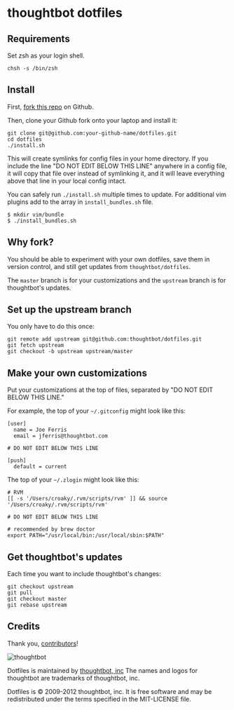 thoughtbot dotfiles
===================

Requirements
------------

Set zsh as your login shell.

    chsh -s /bin/zsh

Install
-------

First, [fork this repo](/thoughtbot/dotfiles#fork_box) on Github.

Then, clone your Github fork onto your laptop and install it:

    git clone git@github.com:your-github-name/dotfiles.git
    cd dotfiles
    ./install.sh

This will create symlinks for config files in your home directory. If you
include the line "DO NOT EDIT BELOW THIS LINE" anywhere in a config file, it
will copy that file over instead of symlinking it, and it will leave
everything above that line in your local config intact.

You can safely run `./install.sh` multiple times to update.
For additional vim plugins add to the array in `install_bundles.sh` file.

    $ mkdir vim/bundle
    $ ./install_bundles.sh
Why fork?
---------

You should be able to experiment with your own dotfiles, save them in version
control, and still get updates from `thoughtbot/dotfiles`.

The `master` branch is for your customizations and the `upstream` branch is for
thoughtbot's updates.

Set up the upstream branch
--------------------------

You only have to do this once:

    git remote add upstream git@github.com:thoughtbot/dotfiles.git
    git fetch upstream
    git checkout -b upstream upstream/master

Make your own customizations
----------------------------

Put your customizations at the top of files, separated by "DO NOT EDIT BELOW
THIS LINE."

For example, the top of your `~/.gitconfig` might look like this:

    [user]
      name = Joe Ferris
      email = jferris@thoughtbot.com

    # DO NOT EDIT BELOW THIS LINE

    [push]
      default = current

The top of your `~/.zlogin` might look like this:

    # RVM
    [[ -s '/Users/croaky/.rvm/scripts/rvm' ]] && source '/Users/croaky/.rvm/scripts/rvm'

    # DO NOT EDIT BELOW THIS LINE

    # recommended by brew doctor
    export PATH="/usr/local/bin:/usr/local/sbin:$PATH"

Get thoughtbot's updates
------------------------

Each time you want to include thoughtbot's changes:

    git checkout upstream
    git pull
    git checkout master
    git rebase upstream

Credits
-------

Thank you, [contributors](/thoughtbot/dotfiles/graphs/contributors)!

![thoughtbot](http://thoughtbot.com/images/tm/logo.png)

Dotfiles is maintained by [thoughtbot, inc](http://thoughtbot.com/community)
The names and logos for thoughtbot are trademarks of thoughtbot, inc.

Dotfiles is © 2009-2012 thoughtbot, inc. It is free software and may be
redistributed under the terms specified in the MIT-LICENSE file.
